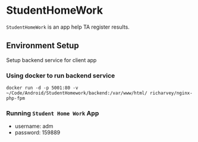 # StudentHomeWork

`StudentHomeWork` is an app help TA register results.

## Environment Setup

Setup backend service for client app

### Using docker to run backend service

`
docker run -d -p 5001:80 -v ~/Code/Android/StudentHomework/backend:/var/www/html/ richarvey/nginx-php-fpm
`

### Running `Student Home Work` App

- username: adm 
- password: 159889